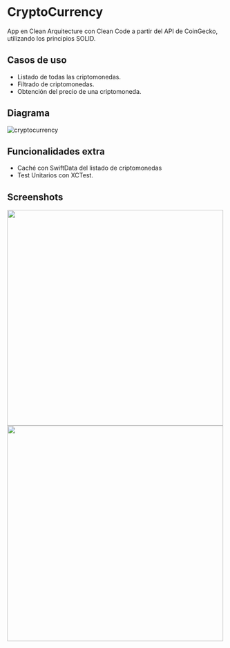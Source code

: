 # CryptoCurrency

App en Clean Arquitecture con Clean Code a partir del API de CoinGecko, utilizando los principios SOLID.


## Casos de uso

- Listado de todas las criptomonedas.
- Filtrado de criptomonedas.
- Obtención del precio de una criptomoneda.

## Diagrama

![cryptocurrency](https://github.com/edgarguitian/CryptoCurrency/assets/6595032/aefb03da-17b4-48b1-ba41-dc8b48a9c090)

## Funcionalidades extra

- Caché con SwiftData del listado de criptomonedas
- Test Unitarios con XCTest.

## Screenshots

<img src="https://github.com/user-attachments/assets/6e8c6235-bfb1-4ec9-bb9b-9a85623326d9" height="500"/>
<img src="https://github.com/user-attachments/assets/3ab83003-8904-4d1d-afd4-16b21454d788" height="500"/>
